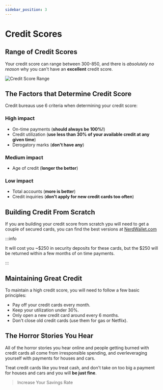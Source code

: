 ```yaml
---
sidebar_position: 3
---
```


# Credit Scores

## Range of Credit Scores

Your credit score can range between 300-850, and there is *absolutely no reason* why you can't have an **excellent** credit score.

![Credit Score Range](/img/credit-score-range-dark.svg)

## The Factors that Determine Credit Score

Credit bureaus use 6 criteria when determining your credit score:

### High impact
- On-time payments (**should always be 100%!**)
- Credit utilization (**use less than 30% of your available credit at any given time**)
- Derogatory marks (**don't have any**)

### Medium impact
- Age of credit (**longer the better**)

### Low impact
- Total accounts (**more is better**)
- Credit inquiries (**don't apply for new credit cards too often**)

## Building Credit From Scratch

If you are building your credit score from scratch ypu will need to get a couple of secured cards, you can find the best versions at [NerdWallet.com](https://www.nerdwallet.com/secured-credit-cards)

:::info 

It will cost you ~$250 in security deposits for these cards, but the $250 will be returned within a few months of on time payments.

:::

## Maintaining Great Credit

To maintain a high credit score, you will need to follow a few basic principles:

- Pay off your credit cards every month.
- Keep your utilization under 30%.
- Only open a new credit card around every 6 months.
- Don't close old credit cards (use them for gas or Netflix).

## The Horror Stories You Hear

All of the horror stories you hear online and people getting burned with credit cards all come from irresponsible spending, and overleveraging yourself with payments for houses and cars.

Treat credit cards like you treat cash, and don't take on too big a payment for houses and cars and you will **be just fine**.

>Increase Your Savings Rate